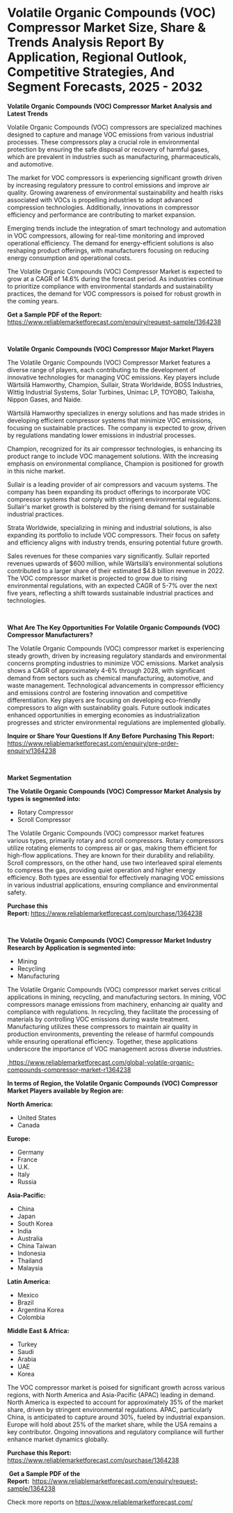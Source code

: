 <p><h1>Volatile Organic Compounds (VOC) Compressor Market Size, Share & Trends Analysis Report By Application, Regional Outlook, Competitive Strategies, And Segment Forecasts, 2025 - 2032</h1></p><p><strong>Volatile Organic Compounds (VOC) Compressor Market Analysis and Latest Trends</strong></p>
<p><p>Volatile Organic Compounds (VOC) compressors are specialized machines designed to capture and manage VOC emissions from various industrial processes. These compressors play a crucial role in environmental protection by ensuring the safe disposal or recovery of harmful gases, which are prevalent in industries such as manufacturing, pharmaceuticals, and automotive. </p><p>The market for VOC compressors is experiencing significant growth driven by increasing regulatory pressure to control emissions and improve air quality. Growing awareness of environmental sustainability and health risks associated with VOCs is propelling industries to adopt advanced compression technologies. Additionally, innovations in compressor efficiency and performance are contributing to market expansion.</p><p>Emerging trends include the integration of smart technology and automation in VOC compressors, allowing for real-time monitoring and improved operational efficiency. The demand for energy-efficient solutions is also reshaping product offerings, with manufacturers focusing on reducing energy consumption and operational costs. </p><p>The Volatile Organic Compounds (VOC) Compressor Market is expected to grow at a CAGR of 14.6% during the forecast period. As industries continue to prioritize compliance with environmental standards and sustainability practices, the demand for VOC compressors is poised for robust growth in the coming years.</p></p>
<p><strong>Get a Sample PDF of the Report:&nbsp;</strong> <a href="https://www.reliablemarketforecast.com/enquiry/request-sample/1364238?utm_campaign=2314&utm_medium=2&utm_source=Github&utm_content=ia&utm_term=28022025&utm_id=volatile-organic-compounds-voc-compressor">https://www.reliablemarketforecast.com/enquiry/request-sample/1364238</a></p>
<p>&nbsp;</p>
<p><strong>Volatile Organic Compounds (VOC) Compressor Major Market Players</strong></p>
<p><p>The Volatile Organic Compounds (VOC) Compressor Market features a diverse range of players, each contributing to the development of innovative technologies for managing VOC emissions. Key players include Wärtsilä Hamworthy, Champion, Sullair, Strata Worldwide, BOSS Industries, Wittig Industrial Systems, Solar Turbines, Unimac LP, TOYOBO, Taikisha, Nippon Gases, and Naide.</p><p>Wärtsilä Hamworthy specializes in energy solutions and has made strides in developing efficient compressor systems that minimize VOC emissions, focusing on sustainable practices. The company is expected to grow, driven by regulations mandating lower emissions in industrial processes.</p><p>Champion, recognized for its air compressor technologies, is enhancing its product range to include VOC management solutions. With the increasing emphasis on environmental compliance, Champion is positioned for growth in this niche market.</p><p>Sullair is a leading provider of air compressors and vacuum systems. The company has been expanding its product offerings to incorporate VOC compressor systems that comply with stringent environmental regulations. Sullair's market growth is bolstered by the rising demand for sustainable industrial practices.</p><p>Strata Worldwide, specializing in mining and industrial solutions, is also expanding its portfolio to include VOC compressors. Their focus on safety and efficiency aligns with industry trends, ensuring potential future growth.</p><p>Sales revenues for these companies vary significantly. Sullair reported revenues upwards of $600 million, while Wärtsilä’s environmental solutions contributed to a larger share of their estimated $4.8 billion revenue in 2022. The VOC compressor market is projected to grow due to rising environmental regulations, with an expected CAGR of 5-7% over the next five years, reflecting a shift towards sustainable industrial practices and technologies.</p></p>
<p>&nbsp;</p>
<p><strong>What Are The Key Opportunities For Volatile Organic Compounds (VOC) Compressor Manufacturers?</strong></p>
<p><p>The Volatile Organic Compounds (VOC) compressor market is experiencing steady growth, driven by increasing regulatory standards and environmental concerns prompting industries to minimize VOC emissions. Market analysis shows a CAGR of approximately 4-6% through 2028, with significant demand from sectors such as chemical manufacturing, automotive, and waste management. Technological advancements in compressor efficiency and emissions control are fostering innovation and competitive differentiation. Key players are focusing on developing eco-friendly compressors to align with sustainability goals. Future outlook indicates enhanced opportunities in emerging economies as industrialization progresses and stricter environmental regulations are implemented globally.</p></p>
<p><strong>Inquire or Share Your Questions If Any Before Purchasing This Report:</strong> <a href="https://www.reliablemarketforecast.com/enquiry/pre-order-enquiry/1364238?utm_campaign=2314&utm_medium=2&utm_source=Github&utm_content=ia&utm_term=28022025&utm_id=volatile-organic-compounds-voc-compressor">https://www.reliablemarketforecast.com/enquiry/pre-order-enquiry/1364238</a></p>
<p>&nbsp;</p>
<p><strong>Market Segmentation</strong></p>
<p><strong>The Volatile Organic Compounds (VOC) Compressor Market Analysis by types is segmented into:</strong></p>
<p><ul><li>Rotary Compressor</li><li>Scroll Compressor</li></ul></p>
<p><p>The Volatile Organic Compounds (VOC) compressor market features various types, primarily rotary and scroll compressors. Rotary compressors utilize rotating elements to compress air or gas, making them efficient for high-flow applications. They are known for their durability and reliability. Scroll compressors, on the other hand, use two interleaved spiral elements to compress the gas, providing quiet operation and higher energy efficiency. Both types are essential for effectively managing VOC emissions in various industrial applications, ensuring compliance and environmental safety.</p></p>
<p><strong>Purchase this Report:&nbsp;</strong><a href="https://www.reliablemarketforecast.com/purchase/1364238?utm_campaign=2314&utm_medium=2&utm_source=Github&utm_content=ia&utm_term=28022025&utm_id=volatile-organic-compounds-voc-compressor">https://www.reliablemarketforecast.com/purchase/1364238</a></p>
<p>&nbsp;</p>
<p><strong>The Volatile Organic Compounds (VOC) Compressor Market Industry Research by Application is segmented into:</strong></p>
<p><ul><li>Mining</li><li>Recycling</li><li>Manufacturing</li></ul></p>
<p><p>The Volatile Organic Compounds (VOC) compressor market serves critical applications in mining, recycling, and manufacturing sectors. In mining, VOC compressors manage emissions from machinery, enhancing air quality and compliance with regulations. In recycling, they facilitate the processing of materials by controlling VOC emissions during waste treatment. Manufacturing utilizes these compressors to maintain air quality in production environments, preventing the release of harmful compounds while ensuring operational efficiency. Together, these applications underscore the importance of VOC management across diverse industries.</p></p>
<p><a href="https://www.reliablemarketforecast.com/global-volatile-organic-compounds-compressor-market-r1364238?utm_campaign=2314&utm_medium=2&utm_source=Github&utm_content=ia&utm_term=28022025&utm_id=volatile-organic-compounds-voc-compressor">&nbsp;https://www.reliablemarketforecast.com/global-volatile-organic-compounds-compressor-market-r1364238</a></p>
<p><strong>In terms of Region, the Volatile Organic Compounds (VOC) Compressor Market Players available by Region are:</strong></p>
<p>
    <p> <strong> North America: </strong>
        <ul>
            <li>United States</li>
            <li>Canada</li>
        </ul>
        </p> 
    <p> <strong> Europe: </strong>
        <ul>
            <li>Germany</li>
            <li>France</li>
            <li>U.K.</li>
            <li>Italy</li>
            <li>Russia</li>
        </ul>
        </p> 
    <p> <strong> Asia-Pacific: </strong>
        <ul>
            <li>China</li>
            <li>Japan</li>
            <li>South Korea</li>
            <li>India</li>
            <li>Australia</li>
            <li>China Taiwan</li>
            <li>Indonesia</li>
            <li>Thailand</li>
            <li>Malaysia</li>
        </ul>
        </p> 
    <p> <strong> Latin America: </strong>
        <ul>
            <li>Mexico</li>
            <li>Brazil</li>
            <li>Argentina Korea</li>
            <li>Colombia</li>
        </ul>
        </p> 
    <p> <strong> Middle East & Africa: </strong>
        <ul>
            <li>Turkey</li>
            <li>Saudi</li>
            <li>Arabia</li>
            <li>UAE</li>
            <li>Korea</li>
        </ul>
    </p>
    </p>
<p><p>The VOC compressor market is poised for significant growth across various regions, with North America and Asia-Pacific (APAC) leading in demand. North America is expected to account for approximately 35% of the market share, driven by stringent environmental regulations. APAC, particularly China, is anticipated to capture around 30%, fueled by industrial expansion. Europe will hold about 25% of the market share, while the USA remains a key contributor. Ongoing innovations and regulatory compliance will further enhance market dynamics globally.</p></p>
<p><strong>Purchase this Report: </strong><a href="https://www.reliablemarketforecast.com/purchase/1364238?utm_campaign=2314&utm_medium=2&utm_source=Github&utm_content=ia&utm_term=28022025&utm_id=volatile-organic-compounds-voc-compressor">https://www.reliablemarketforecast.com/purchase/1364238</a></p>
<p>&nbsp;<strong>Get a Sample PDF of the Report:&nbsp;&nbsp;</strong><a href="https://www.reliablemarketforecast.com/enquiry/request-sample/1364238?utm_campaign=2314&utm_medium=2&utm_source=Github&utm_content=ia&utm_term=28022025&utm_id=volatile-organic-compounds-voc-compressor">https://www.reliablemarketforecast.com/enquiry/request-sample/1364238</a></p>
<p><strong></strong></p>
<p>Check more reports on <a href="https://www.reliablemarketforecast.com/?utm_campaign=2314&utm_medium=2&utm_source=Github&utm_content=ia&utm_term=28022025&utm_id=volatile-organic-compounds-voc-compressor">https://www.reliablemarketforecast.com/</a></p>